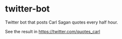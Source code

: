 # twitter-bot
Twitter bot that posts Carl Sagan quotes every half hour.

See the result in https://twitter.com/quotes_carl
